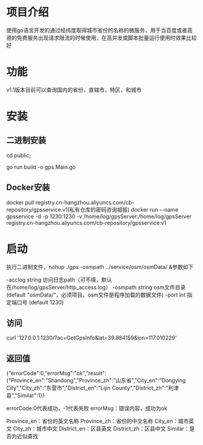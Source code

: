 # 项目介绍

使用go语言开发的通过经纬度取得城市省份的名称的微服务，用于当百度或者高德的免费服务出现请求限流的时候使用，在高并发或脚本批量运行使用时效果比较好



# 功能

v1.1版本目前可以查询国内的省份，直辖市，特区，和城市


# 安装

## 二进制安装

cd public;

go run build -o gps Main.go 



## Docker安装

docker pull registry.cn-hangzhou.aliyuncs.com/cb-repository/gpsservice:v1(私有仓库的密码咨询祖振)
docker run --name gpsservice -d  -p 1230:1230 -v /home/log/gpsServer:/home/log/gpsServer registry.cn-hangzhou.aliyuncs.com/cb-repository/gpsservice:v1



# 启动

执行二进制文件，nohup ./gps -osmpath ../service/osm/osmData/ &参数如下

  -acclog string
    	访问日志path（可不填，默认在/home/log/gpsServer/http_access.log）
  -osmpath string
    	osm文件目录 (default "osmData/"，必须项目，osm文件是程序加载的数据文件)
  -port int
    	指定端口号 (default 1230)

## 访问

curl '127.0.0.1:1230/?ac=GetGpsInfo&lat=39.884159&lon=117.010229'

## 返回值

{"errorCode":0,"errorMsg":"ok","result":{"Province_en":"Shandong","Province_zh":"山东省","City_en":"Dongying City","City_zh":"东营市","District_en":"Lijin County","District_zh":"利津县","Similar":1}}

errorCode:0代表成功，-1代表失败
errorMsg：错误内容，成功为ok

Province_en：省份的英文名称
Province_zh：省份的中文名称
City_en：城市英文
City_zh：城市中文
District_en：区县英文
District_zh：区县中文
Similar：是否为近似查找